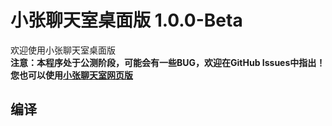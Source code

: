 # 小张聊天室桌面版 1.0.0-Beta  
欢迎使用小张聊天室桌面版  
**注意：本程序处于公测阶段，可能会有一些BUG，欢迎在GitHub Issues中指出！您也可以使用[小张聊天室网页版](https://chat.zhangsoft.cf/)**  
## 编译  

